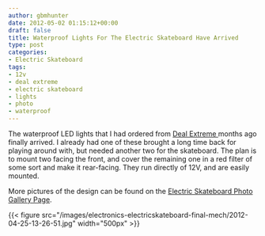 ```yaml
---
author: gbmhunter
date: 2012-05-02 01:15:12+00:00
draft: false
title: Waterproof Lights For The Electric Skateboard Have Arrived
type: post
categories:
- Electric Skateboard
tags:
- 12v
- deal extreme
- electric skateboard
- lights
- photo
- waterproof
---
```


The waterproof LED lights that I had ordered from [Deal Extreme ](http://www.dealextreme.com/)months ago finally arrived. I already had one of these brought a long time back for playing around with, but needed another two for the skateboard. The plan is to mount two facing the front, and cover the remaining one in a red filter of some sort and make it rear-facing. They run directly of 12V, and are easily mounted.

More pictures of the design can be found on the [Electric Skateboard Photo Gallery Page](/electronics/projects/electric-skateboard/electric-skateboard-photo-album).

{{< figure src="/images/electronics-electricskateboard-final-mech/2012-04-25-13-26-51.jpg"   width="500px" >}}
